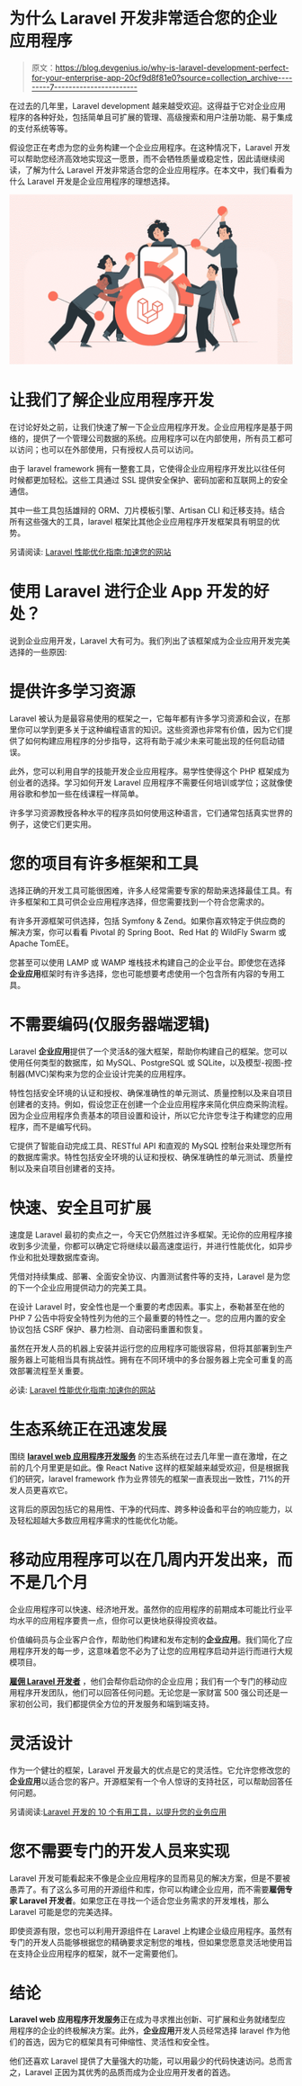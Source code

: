 # 为什么 Laravel 开发非常适合您的企业应用程序

> 原文：<https://blog.devgenius.io/why-is-laravel-development-perfect-for-your-enterprise-app-20cf9d8f81e0?source=collection_archive---------7----------------------->

在过去的几年里，Laravel development 越来越受欢迎。这得益于它对企业应用程序的各种好处，包括简单且可扩展的管理、高级搜索和用户注册功能、易于集成的支付系统等等。

假设您正在考虑为您的业务构建一个企业应用程序。在这种情况下，Laravel 开发可以帮助您经济高效地实现这一愿景，而不会牺牲质量或稳定性，因此请继续阅读，了解为什么 Laravel 开发非常适合您的企业应用程序。在本文中，我们看看为什么 Laravel 开发是企业应用程序的理想选择。

![](img/baac1f2f5b0cf20ff5d4d53c6e54b624.png)

# 让我们了解企业应用程序开发

在讨论好处之前，让我们快速了解一下企业应用程序开发。企业应用程序是基于网络的，提供了一个管理公司数据的系统。应用程序可以在内部使用，所有员工都可以访问；也可以在外部使用，只有授权人员可以访问。

由于 laravel framework 拥有一整套工具，它使得企业应用程序开发比以往任何时候都更加轻松。这些工具通过 SSL 提供安全保护、密码加密和互联网上的安全通信。

其中一些工具包括雄辩的 ORM、刀片模板引擎、Artisan CLI 和迁移支持。结合所有这些强大的工具，laravel 框架比其他企业应用程序开发框架具有明显的优势。

另请阅读: [Laravel 性能优化指南:加速您的网站](/laravel-performance-optimization-guide-speed-up-your-website-4f7defae1264)

# 使用 Laravel 进行企业 App 开发的好处？

说到企业应用开发，Laravel 大有可为。我们列出了该框架成为企业应用开发完美选择的一些原因:

# 提供许多学习资源

Laravel 被认为是最容易使用的框架之一，它每年都有许多学习资源和会议，在那里你可以学到更多关于这种编程语言的知识。这些资源也非常有价值，因为它们提供了如何构建应用程序的分步指导，这将有助于减少未来可能出现的任何启动错误。

此外，您可以利用自学的技能开发企业应用程序。易学性使得这个 PHP 框架成为创业者的选择。学习如何开发 Laravel 应用程序不需要任何培训或学位；这就像使用谷歌和参加一些在线课程一样简单。

许多学习资源教授各种水平的程序员如何使用这种语言，它们通常包括真实世界的例子，这使它们更实用。

# 您的项目有许多框架和工具

选择正确的开发工具可能很困难，许多人经常需要专家的帮助来选择最佳工具。有许多框架和工具可供企业应用程序选择，但您需要找到一个符合您需求的。

有许多开源框架可供选择，包括 Symfony & Zend。如果你喜欢特定于供应商的解决方案，你可以看看 Pivotal 的 Spring Boot、Red Hat 的 WildFly Swarm 或 Apache TomEE。

您甚至可以使用 LAMP 或 WAMP 堆栈技术构建自己的企业平台。即使您在选择**企业应用**框架时有许多选择，您也可能想要考虑使用一个包含所有内容的专用工具。

# 不需要编码(仅服务器端逻辑)

Laravel **企业应用**提供了一个灵活&的强大框架，帮助你构建自己的框架。您可以使用任何类型的数据库，如 MySQL、PostgreSQL 或 SQLite，以及模型-视图-控制器(MVC)架构来为您的企业设计完美的应用程序。

特性包括安全环境的认证和授权、确保准确性的单元测试、质量控制以及来自项目创建者的支持。例如，假设您正在创建一个企业应用程序来简化供应商采购流程。因为企业应用程序负责基本的项目设置和设计，所以它允许您专注于构建您的应用程序，而不是编写代码。

它提供了智能自动完成工具、RESTful API 和直观的 MySQL 控制台来处理您所有的数据库需求。特性包括安全环境的认证和授权、确保准确性的单元测试、质量控制以及来自项目创建者的支持。

# 快速、安全且可扩展

速度是 Laravel 最初的卖点之一，今天它仍然胜过许多框架。无论你的应用程序接收到多少流量，你都可以确定它将继续以最高速度运行，并进行性能优化，如异步作业和批处理数据库查询。

凭借对持续集成、部署、全面安全协议、内置测试套件等的支持，Laravel 是为您的下一个企业应用提供动力的完美工具。

在设计 Laravel 时，安全性也是一个重要的考虑因素。事实上，泰勒甚至在他的 PHP 7 公告中将安全特性列为他的三个最重要的特性之一。您的应用内置的安全协议包括 CSRF 保护、暴力检测、自动密码重置和恢复。

虽然在开发人员的机器上安装并运行您的应用程序可能很容易，但将其部署到生产服务器上可能相当具有挑战性。拥有在不同环境中的多台服务器上完全可重复的高效部署流程至关重要。

必读: [Laravel 性能优化指南:加速你的网站](https://medium.com/nerd-for-tech/laravel-performance-optimization-guide-speed-up-your-website-66511cad9d28)

# 生态系统正在迅速发展

围绕 [**laravel web 应用程序开发服务**](https://www.valuecoders.com/top-laravel-development-services-company-india) 的生态系统在过去几年里一直在激增，在之前的几个月里更是如此。像 React Native 这样的框架越来越受欢迎，但是根据我们的研究，laravel framework 作为业界领先的框架一直表现出一致性，71%的开发人员更喜欢它。

这背后的原因包括它的易用性、干净的代码库、跨多种设备和平台的响应能力，以及轻松超越大多数应用程序需求的性能优化功能。

# 移动应用程序可以在几周内开发出来，而不是几个月

企业应用程序可以快速、经济地开发。虽然你的应用程序的前期成本可能比行业平均水平的应用程序要贵一点，但你可以更快地获得投资收益。

价值编码员与企业客户合作，帮助他们构建和发布定制的**企业应用**。我们简化了应用程序开发的每一步，这意味着您不必为了让您的应用程序启动并运行而进行大规模项目。

[**雇佣 Laravel 开发者**](https://www.valuecoders.com/hire-developers/hire-laravel-developers) ，他们会帮你启动你的企业应用；我们有一个专门的移动应用程序开发团队，他们可以回答任何问题。无论您是一家财富 500 强公司还是一家初创公司，我们都提供全方位的开发服务和端到端支持。

# 灵活设计

作为一个健壮的框架，Laravel 开发最大的优点是它的灵活性。它允许您修改您的**企业应用**以适合您的客户。开源框架有一个令人惊讶的支持社区，可以帮助回答任何问题。

另请阅读:[Laravel 开发的 10 个有用工具，以提升您的业务应用](/10-useful-tools-for-laravel-development-to-boost-your-business-app-abe781515f7a)

# 您不需要专门的开发人员来实现

Laravel 开发可能看起来不像是企业应用程序的显而易见的解决方案，但是不要被愚弄了。有了这么多可用的开源组件和库，你可以构建企业应用，而不需要**雇佣专家 Laravel 开发者**。如果您正在寻找一个适合您业务需求的开发堆栈，那么 Laravel 可能是您的完美选择。

即使资源有限，您也可以利用开源组件在 Laravel 上构建企业级应用程序。虽然有专门的开发人员能够根据您的精确要求定制您的堆栈，但如果您愿意灵活地使用旨在支持企业应用程序的框架，就不一定需要他们。

# 结论

**Laravel web 应用程序开发服务**正在成为寻求推出创新、可扩展和业务就绪型应用程序的企业的终极解决方案。此外，**企业应用**开发人员经常选择 laravel 作为他们的首选，因为它的框架具有可伸缩性、灵活性和安全性。

他们还喜欢 Laravel 提供了大量强大的功能，可以用最少的代码快速访问。总而言之，Laravel 正因为其优秀的品质而成为企业应用开发者的首选。